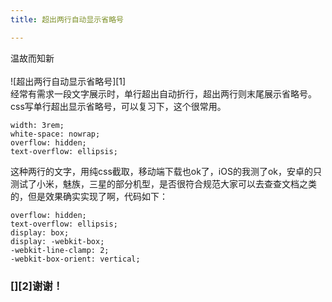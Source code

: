 ```yaml
---
title: 超出两行自动显示省略号

---
```

温故而知新  
<a></a>  
![超出两行自动显示省略号][1]  
经常有需求一段文字展示时，单行超出自动折行，超出两行则末尾展示省略号。  
css写单行超出显示省略号，可以复习下，这个很常用。
```
width: 3rem;
white-space: nowrap;
overflow: hidden;
text-overflow: ellipsis;
```

这种两行的文字，用纯css截取，移动端下载也ok了，iOS的我测了ok，安卓的只测试了小米，魅族，三星的部分机型，是否很符合规范大家可以去查查文档之类的，但是效果确实实现了啊，代码如下：
```
overflow: hidden;
text-overflow: ellipsis;
display: box;
display: -webkit-box;
-webkit-line-clamp: 2;
-webkit-box-orient: vertical;
```

### [][2]谢谢！
